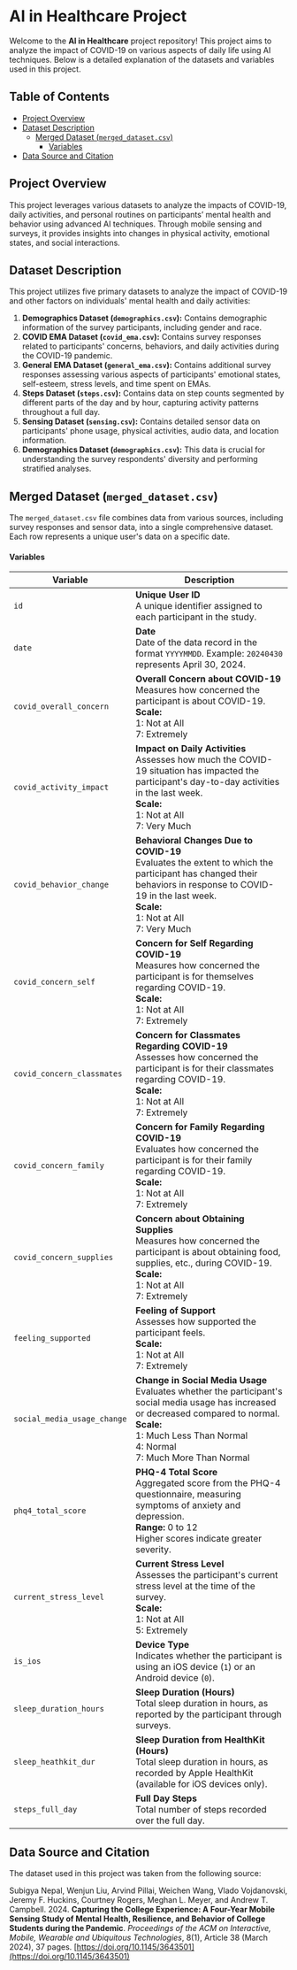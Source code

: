 # AI in Healthcare Project

Welcome to the **AI in Healthcare** project repository! This project aims to analyze the impact of COVID-19 on various aspects of daily life using AI techniques. Below is a detailed explanation of the datasets and variables used in this project.

## Table of Contents

- [Project Overview](#project-overview)
- [Dataset Description](#dataset-description)
  - [Merged Dataset (`merged_dataset.csv`)](#merged-dataset-merged_datasetcsv)
    - [Variables](#variables)
- [Data Source and Citation](#data-source-and-citation)

## Project Overview

This project leverages various datasets to analyze the impacts of COVID-19, daily activities, and personal routines on participants’ mental health and behavior using advanced AI techniques. Through mobile sensing and surveys, it provides insights into changes in physical activity, emotional states, and social interactions.

## Dataset Description

This project utilizes five primary datasets to analyze the impact of COVID-19 and other factors on individuals' mental health and daily activities:

1. **Demographics Dataset (`demographics.csv`):** Contains demographic information of the survey participants, including gender and race.
2. **COVID EMA Dataset (`covid_ema.csv`):** Contains survey responses related to participants' concerns, behaviors, and daily activities during the COVID-19 pandemic.
3. **General EMA Dataset (`general_ema.csv`):** Contains additional survey responses assessing various aspects of participants' emotional states, self-esteem, stress levels, and time spent on EMAs.
4. **Steps Dataset (`steps.csv`):** Contains data on step counts segmented by different parts of the day and by hour, capturing activity patterns throughout a full day.
5. **Sensing Dataset (`sensing.csv`):** Contains detailed sensor data on participants' phone usage, physical activities, audio data, and location information.
6. **Demographics Dataset (`demographics.csv`):** This data is crucial for understanding the survey respondents' diversity and performing stratified analyses.

## Merged Dataset (`merged_dataset.csv`)

The `merged_dataset.csv` file combines data from various sources, including survey responses and sensor data, into a single comprehensive dataset. Each row represents a unique user's data on a specific date.

#### Variables
| **Variable**                | **Description**                                                                                                                                                                                                                             |
|-----------------------------|---------------------------------------------------------------------------------------------------------------------------------------------------------------------------------------------------------------------------------------------|
| `id`                        | **Unique User ID**<br>A unique identifier assigned to each participant in the study.                                                                                                                                                        |
| `date`                      | **Date**<br>Date of the data record in the format `YYYYMMDD`. Example: `20240430` represents April 30, 2024.                                                                                                                                |
| `covid_overall_concern`     | **Overall Concern about COVID-19**<br>Measures how concerned the participant is about COVID-19.<br>**Scale:**<br>1: Not at All<br>7: Extremely                                                                                              |
| `covid_activity_impact`     | **Impact on Daily Activities**<br>Assesses how much the COVID-19 situation has impacted the participant's day-to-day activities in the last week.<br>**Scale:**<br>1: Not at All<br>7: Very Much                                             |
| `covid_behavior_change`     | **Behavioral Changes Due to COVID-19**<br>Evaluates the extent to which the participant has changed their behaviors in response to COVID-19 in the last week.<br>**Scale:**<br>1: Not at All<br>7: Very Much                                 |
| `covid_concern_self`        | **Concern for Self Regarding COVID-19**<br>Measures how concerned the participant is for themselves regarding COVID-19.<br>**Scale:**<br>1: Not at All<br>7: Extremely                                                                       |
| `covid_concern_classmates`  | **Concern for Classmates Regarding COVID-19**<br>Assesses how concerned the participant is for their classmates regarding COVID-19.<br>**Scale:**<br>1: Not at All<br>7: Extremely                                                           |
| `covid_concern_family`      | **Concern for Family Regarding COVID-19**<br>Evaluates how concerned the participant is for their family regarding COVID-19.<br>**Scale:**<br>1: Not at All<br>7: Extremely                                                                  |
| `covid_concern_supplies`    | **Concern about Obtaining Supplies**<br>Measures how concerned the participant is about obtaining food, supplies, etc., during COVID-19.<br>**Scale:**<br>1: Not at All<br>7: Extremely                                                      |
| `feeling_supported`         | **Feeling of Support**<br>Assesses how supported the participant feels.<br>**Scale:**<br>1: Not at All<br>7: Extremely                                                                                                                      |
| `social_media_usage_change` | **Change in Social Media Usage**<br>Evaluates whether the participant's social media usage has increased or decreased compared to normal.<br>**Scale:**<br>1: Much Less Than Normal<br>4: Normal<br>7: Much More Than Normal                |
| `phq4_total_score`          | **PHQ-4 Total Score**<br>Aggregated score from the PHQ-4 questionnaire, measuring symptoms of anxiety and depression.<br>**Range:** 0 to 12<br>Higher scores indicate greater severity.                                                     |
| `current_stress_level`      | **Current Stress Level**<br>Assesses the participant's current stress level at the time of the survey.<br>**Scale:**<br>1: Not at All<br>5: Extremely                                                                                       |
| `is_ios`                    | **Device Type**<br>Indicates whether the participant is using an iOS device (`1`) or an Android device (`0`).                                                                                                                               |
| `sleep_duration_hours`      | **Sleep Duration (Hours)**<br>Total sleep duration in hours, as reported by the participant through surveys.                                                                                                                                |
| `sleep_heathkit_dur`        | **Sleep Duration from HealthKit (Hours)**<br>Total sleep duration in hours, as recorded by Apple HealthKit (available for iOS devices only).                                                                                                |
| `steps_full_day`            | **Full Day Steps**<br>Total number of steps recorded over the full day.                                                                                                                                                                     |

## Data Source and Citation

The dataset used in this project was taken from the following source:

Subigya Nepal, Wenjun Liu, Arvind Pillai, Weichen Wang, Vlado Vojdanovski, Jeremy F. Huckins, Courtney Rogers, Meghan L. Meyer, and Andrew T. Campbell. 2024. **Capturing the College Experience: A Four-Year Mobile Sensing Study of Mental Health, Resilience, and Behavior of College Students during the Pandemic**. *Proceedings of the ACM on Interactive, Mobile, Wearable and Ubiquitous Technologies*, 8(1), Article 38 (March 2024), 37 pages. [https://doi.org/10.1145/3643501](https://doi.org/10.1145/3643501)
